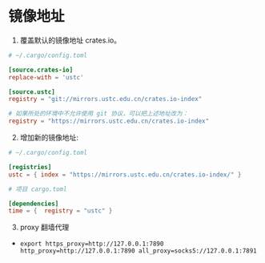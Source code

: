 # 镜像地址
1. 覆盖默认的镜像地址 crates.io。

```conf
# ~/.cargo/config.toml

[source.crates-io]
replace-with = 'ustc'

[source.ustc]
registry = "git://mirrors.ustc.edu.cn/crates.io-index"

# 如果所处的环境中不允许使用 git 协议，可以把上述地址改为：
registry = "https://mirrors.ustc.edu.cn/crates.io-index"

```

2. 增加新的镜像地址:

```conf
# ~/.cargo/config.toml

[registries]
ustc = { index = "https://mirrors.ustc.edu.cn/crates.io-index/" }

# 项目 cargo.toml

[dependencies]
time = {  registry = "ustc" }

```

3. proxy 翻墙代理
  + `export https_proxy=http://127.0.0.1:7890 http_proxy=http://127.0.0.1:7890 all_proxy=socks5://127.0.0.1:7891`
